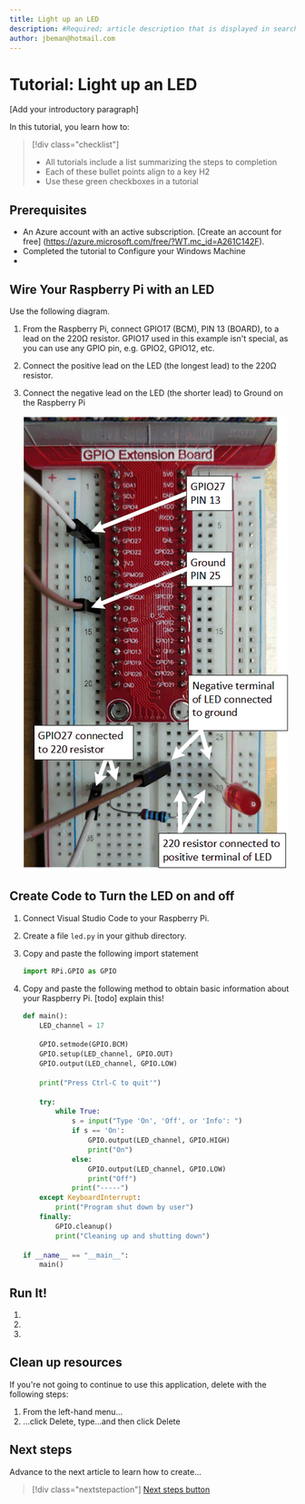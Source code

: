 ```yaml
---
title: Light up an LED
description: #Required; article description that is displayed in search results. 
author: jbeman@hotmail.com
---
```


<!--
Remove all the comments in this template before you sign-off or merge to the 
main branch.
-->

<!--
This template provides the basic structure of a tutorial article.
See the [tutorial guidance](contribute-how-to-mvc-tutorial.md) in the contributor guide.

To provide feedback on this template contact 
[the templates workgroup](mailto:templateswg@microsoft.com).
-->

<!-- 1. H1 
Required. Start with "Tutorial: ". Make the first word following "Tutorial: " a 
verb.
-->

# Tutorial: Light up an LED 

<!-- 2. Introductory paragraph 
Required. Lead with a light intro that describes, in customer-friendly language, 
what the customer will learn, or do, or accomplish. Answer the fundamental “why 
would I want to do this?” question. Keep it short.
-->

[Add your introductory paragraph]

<!-- 3. Tutorial outline 
Required. Use the format provided in the list below.
-->

In this tutorial, you learn how to:

> [!div class="checklist"]
> * All tutorials include a list summarizing the steps to completion
> * Each of these bullet points align to a key H2
> * Use these green checkboxes in a tutorial

<!-- 4. Prerequisites 
Required. First prerequisite is a link to a free trial account if one exists. If there 
are no prerequisites, state that no prerequisites are needed for this tutorial.
-->

## Prerequisites

- An Azure account with an active subscription. [Create an account for free]
  (https://azure.microsoft.com/free/?WT.mc_id=A261C142F).
- Completed the tutorial to Configure your Windows Machine
- <!-- prerequisite n -->

<!-- 5. H2s
Required. Give each H2 a heading that sets expectations for the content that follows. 
Follow the H2 headings with a sentence about how the section contributes to the whole.
-->

## Wire Your Raspberry Pi with an LED

Use the following diagram.

1. From the Raspberry Pi, connect GPIO17 (BCM), PIN 13 (BOARD), to a lead on the 220Ω resistor.  GPIO17 used in this example isn't special, as you can use any GPIO pin, e.g. GPIO2, GPIO12, etc.
1. Connect the positive lead on the LED (the longest lead) to the 220Ω resistor.
1. Connect the negative lead on the LED (the shorter lead) to Ground on the Raspberry Pi

    ![lnk_raspled]

## Create Code to Turn the LED on and off
<!-- Introduction paragraph -->
1. Connect Visual Studio Code to your Raspberry Pi.
1. Create a file `led.py` in your github directory.
1. Copy and paste the following import statement

    ```python
    import RPi.GPIO as GPIO
    ```

1. Copy and paste the following method to obtain basic information about your Raspberry Pi. [todo] explain this!

    ```python
    def main():
        LED_channel = 17
    
        GPIO.setmode(GPIO.BCM)
        GPIO.setup(LED_channel, GPIO.OUT)
        GPIO.output(LED_channel, GPIO.LOW)
    
        print("Press Ctrl-C to quit'")
    
        try:
            while True:
                s = input("Type 'On', 'Off', or 'Info': ")
                if s == 'On':
                    GPIO.output(LED_channel, GPIO.HIGH)
                    print("On")
                else:
                    GPIO.output(LED_channel, GPIO.LOW)
                    print("Off")
                print("-----")
        except KeyboardInterrupt:
            print("Program shut down by user")
        finally:
            GPIO.cleanup()
            print("Cleaning up and shutting down")
    
    if __name__ == "__main__":
        main()
    ```

## Run It!
<!-- Introduction paragraph -->
1. <!-- Step 1 -->
1. <!-- Step 2 -->
1. <!-- Step n -->

<!-- 6. Clean up resources
Required. If resources were created during the tutorial. If no resources were created, 
state that there are no resources to clean up in this section.
-->

## Clean up resources

If you're not going to continue to use this application, delete
<resources> with the following steps:

1. From the left-hand menu...
1. ...click Delete, type...and then click Delete

<!-- 7. Next steps
Required: A single link in the blue box format. Point to the next logical tutorial 
in a series, or, if there are no other tutorials, to some other cool thing the 
customer can do. 
-->

## Next steps

Advance to the next article to learn how to create...
> [!div class="nextstepaction"]
> [Next steps button](contribute-how-to-mvc-tutorial.md)

<!--images-->

[lnk_raspled]: media/tutorial-rasp-led/rasp-led.png
